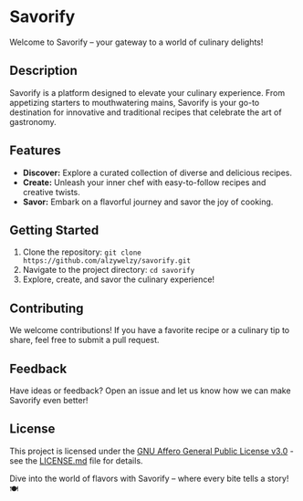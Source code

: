 # Savorify

Welcome to Savorify – your gateway to a world of culinary delights!

## Description

Savorify is a platform designed to elevate your culinary experience. From appetizing starters to mouthwatering mains, Savorify is your go-to destination for innovative and traditional recipes that celebrate the art of gastronomy.

## Features

- **Discover:** Explore a curated collection of diverse and delicious recipes.
- **Create:** Unleash your inner chef with easy-to-follow recipes and creative twists.
- **Savor:** Embark on a flavorful journey and savor the joy of cooking.

## Getting Started

1. Clone the repository: `git clone https://github.com/alzywelzy/savorify.git`
2. Navigate to the project directory: `cd savorify`
3. Explore, create, and savor the culinary experience!

## Contributing

We welcome contributions! If you have a favorite recipe or a culinary tip to share, feel free to submit a pull request.

## Feedback

Have ideas or feedback? Open an issue and let us know how we can make Savorify even better!

## License

This project is licensed under the [GNU Affero General Public License v3.0](LICENSE.md) - see the [LICENSE.md](LICENSE.md) file for details.

Dive into the world of flavors with Savorify – where every bite tells a story! 🍽️
